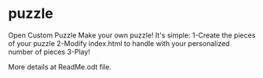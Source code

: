 # puzzle
Open Custom Puzzle
Make your own puzzle!
It's simple:
1-Create the pieces of your puzzle
2-Modify index.html to handle with your personalized number of pieces
3-Play!

More details at ReadMe.odt file.
